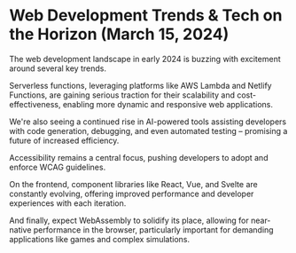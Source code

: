 # Web Development Trends & Tech on the Horizon (March 15, 2024)

The web development landscape in early 2024 is buzzing with excitement around several key trends.

Serverless functions, leveraging platforms like AWS Lambda and Netlify Functions, are gaining serious traction for their scalability and cost-effectiveness, enabling more dynamic and responsive web applications.

We're also seeing a continued rise in AI-powered tools assisting developers with code generation, debugging, and even automated testing – promising a future of increased efficiency.

Accessibility remains a central focus, pushing developers to adopt and enforce WCAG guidelines.

On the frontend, component libraries like React, Vue, and Svelte are constantly evolving, offering improved performance and developer experiences with each iteration.

And finally, expect WebAssembly to solidify its place, allowing for near-native performance in the browser, particularly important for demanding applications like games and complex simulations.
